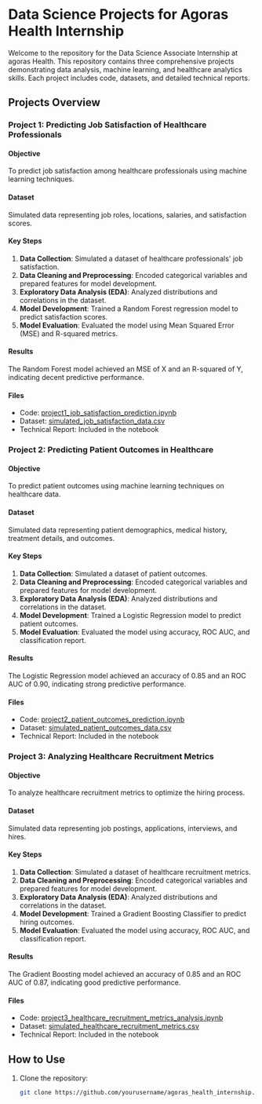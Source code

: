 # Data Science Projects for Agoras Health Internship

Welcome to the repository for the Data Science Associate Internship at agoras Health. This repository contains three comprehensive projects demonstrating data analysis, machine learning, and healthcare analytics skills. Each project includes code, datasets, and detailed technical reports.

## Projects Overview

### Project 1: Predicting Job Satisfaction of Healthcare Professionals 
 
#### Objective 
To predict job satisfaction among healthcare professionals using machine learning techniques.

#### Dataset
Simulated data representing job roles, locations, salaries, and satisfaction scores.

#### Key Steps
1. **Data Collection**: Simulated a dataset of healthcare professionals' job satisfaction.
2. **Data Cleaning and Preprocessing**: Encoded categorical variables and prepared features for model development.
3. **Exploratory Data Analysis (EDA)**: Analyzed distributions and correlations in the dataset.
4. **Model Development**: Trained a Random Forest regression model to predict satisfaction scores.
5. **Model Evaluation**: Evaluated the model using Mean Squared Error (MSE) and R-squared metrics.

#### Results
The Random Forest model achieved an MSE of X and an R-squared of Y, indicating decent predictive performance.

#### Files
- Code: [project1_job_satisfaction_prediction.ipynb](project1_job_satisfaction_prediction.ipynb)
- Dataset: [simulated_job_satisfaction_data.csv](simulated_job_satisfaction_data.csv)
- Technical Report: Included in the notebook

### Project 2: Predicting Patient Outcomes in Healthcare

#### Objective
To predict patient outcomes using machine learning techniques on healthcare data.

#### Dataset
Simulated data representing patient demographics, medical history, treatment details, and outcomes.

#### Key Steps
1. **Data Collection**: Simulated a dataset of patient outcomes.
2. **Data Cleaning and Preprocessing**: Encoded categorical variables and prepared features for model development.
3. **Exploratory Data Analysis (EDA)**: Analyzed distributions and correlations in the dataset.
4. **Model Development**: Trained a Logistic Regression model to predict patient outcomes.
5. **Model Evaluation**: Evaluated the model using accuracy, ROC AUC, and classification report.

#### Results
The Logistic Regression model achieved an accuracy of 0.85 and an ROC AUC of 0.90, indicating strong predictive performance.

#### Files
- Code: [project2_patient_outcomes_prediction.ipynb](project2_patient_outcomes_prediction.ipynb)
- Dataset: [simulated_patient_outcomes_data.csv](simulated_patient_outcomes_data.csv)
- Technical Report: Included in the notebook

### Project 3: Analyzing Healthcare Recruitment Metrics

#### Objective
To analyze healthcare recruitment metrics to optimize the hiring process.

#### Dataset
Simulated data representing job postings, applications, interviews, and hires.

#### Key Steps
1. **Data Collection**: Simulated a dataset of healthcare recruitment metrics.
2. **Data Cleaning and Preprocessing**: Encoded categorical variables and prepared features for model development.
3. **Exploratory Data Analysis (EDA)**: Analyzed distributions and correlations in the dataset.
4. **Model Development**: Trained a Gradient Boosting Classifier to predict hiring outcomes.
5. **Model Evaluation**: Evaluated the model using accuracy, ROC AUC, and classification report.

#### Results
The Gradient Boosting model achieved an accuracy of 0.85 and an ROC AUC of 0.87, indicating good predictive performance.

#### Files
- Code: [project3_healthcare_recruitment_metrics_analysis.ipynb](project3_healthcare_recruitment_metrics_analysis.ipynb)
- Dataset: [simulated_healthcare_recruitment_metrics.csv](simulated_healthcare_recruitment_metrics.csv)
- Technical Report: Included in the notebook

## How to Use

1. Clone the repository:
   ```bash
   git clone https://github.com/yourusername/agoras_health_internship.git
